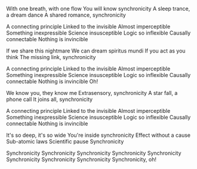 With one breath, with one flow
You will know synchronicity
A sleep trance, a dream dance
A shared romance, synchronicity

A connecting principle
Linked to the invisible
Almost imperceptible
Something inexpressible
Science insusceptible
Logic so inflexible
Causally connectable
Nothing is invincible

If we share this nightmare
We can dream spiritus mundi
If you act as you think
The missing link, synchronicity

A connecting principle
Linked to the invisible
Almost imperceptible
Something inexpressible
Science insusceptible
Logic so inflexible
Causally connectable
Nothing is invincible
Oh!

We know you, they know me
Extrasensory, synchronicity
A star fall, a phone call
It joins all, synchronicity

A connecting principle
Linked to the invisible
Almost imperceptible
Something inexpressible
Science insusceptible
Logic so inflexible
Causally connectable
Nothing is invincible

It's so deep, it's so wide
You're inside synchronicity
Effect without a cause
Sub-atomic laws
Scientific pause
Synchronicity

Synchronicity
Synchronicity
Synchronicity
Synchronicity
Synchronicity
Synchronicity
Synchronicity
Synchronicity
Synchronicity, oh! 
